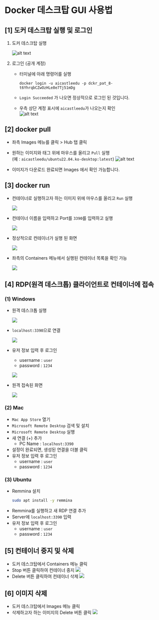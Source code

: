 # Docker 데스크탑 GUI 사용법

## [1] 도커 데스크탑 실행 및 로그인
1. 도커 데스크탑 실행  

    ![alt text](images/image.png)

2. 로그인 (공개 계정)

    - 터미널에 아래 명령어를 실행  
        ```shell
        docker login -u aicastleedu -p dckr_pat_8-t6YhrqbCZwOzHLe8e7Tj51mDg
        ```

    - `Login Succeeded` 가 나오면 정상적으로 로그인 된 것입니다.  

    - 우측 상단 계정 표시에 `aicastleedu`가 나오는지 확인  
    ![alt text](images/image-1.png)

## [2] docker pull
- 좌측 Images 메뉴를 클릭 > Hub 탭 클릭  

- 원하는 이미지와 태그 위에 마우스를 올리고 `Pull` 실행  
    (예 : `aicastleedu/ubuntu22.04.ko-desktop:latest`)
    ![alt text](images/image-2.png)

- 이미지가 다운로드 완료되면 Images 에서 확인 가능합니다.  

## [3] docker run

- 컨테이너로 실행하고자 하는 이미지 위에 마우스를 올리고 `Run` 실행  

    ![](images/2024-06-21-19-37-26.png)

- 컨테이너 이름을 입력하고 Port를 `3390`를 입력하고 실행  

    ![](images/2024-06-21-19-38-24.png)

- 정상적으로 컨테이너가 실행 된 화면  

    ![](images/2024-06-21-19-39-24.png)

- 좌측의 Containers 메뉴에서 실행된 컨테이너 목록을 확인 가능  

    ![](images/2024-06-21-19-40-02.png)

## [4] RDP(원격 데스크톱) 클라이언트로 컨테이너에 접속
### (1) Windows
- 원격 데스크톱 실행  

    ![](images/2024-06-21-19-42-21.png)

- `localhost:3390`으로 연결  

    ![](images/2024-06-21-19-46-23.png)

- 유저 정보 입력 후 로그인  
    - username : `user`
    - password : `1234`

    ![](images/2024-06-21-19-47-57.png)

- 원격 접속된 화면  

    ![](images/2024-06-21-19-48-32.png)

### (2) Mac
- `Mac App Store` 열기
- `Microsoft Remote Desktop` 검색 및 설치
- `Microsoft Remote Desktop` 실행
- 새 연결 (+) 추가
    - PC Name : `localhost:3390`
- 설정이 완료되면, 생성된 연결을 더블 클릭
- 유저 정보 입력 후 로그인  
    - username : `user`
    - password : `1234`

### (3) Ubuntu
- Remmina 설치 
    ```bash
    sudo apt install -y remmina
    ```
- Remmina를 실행하고 새 RDP 연결 추가
- Server에 `localhost:3390` 입력
- 유저 정보 입력 후 로그인  
    - username : `user`
    - password : `1234`


## [5] 컨테이너 중지 및 삭제
- 도커 데스크탑에서 Containers 메뉴 클릭
- Stop 버튼 클릭하여 컨테이너 중지
    ![](images/2024-06-21-19-59-47.png)
- Delete 버튼 클릭하여 컨테이너 삭제
    ![](images/2024-06-21-20-00-34.png)

## [6] 이미지 삭제
- 도커 데스크탑에서 Images 메뉴 클릭
- 삭제하고자 하는 이미지의 Delete 버튼 클릭
    ![](images/2024-06-21-20-01-44.png)